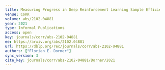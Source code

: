 ```yaml
---
title: Measuring Progress in Deep Reinforcement Learning Sample Efficiency.
venue: CoRR
volume: abs/2102.04881
year: 2021
type: Informal Publications
access: open
key: journals/corr/abs-2102-04881
ee: https://arxiv.org/abs/2102.04881
url: https://dblp.org/rec/journals/corr/abs-2102-04881
authors: ["Florian E. Dorner"]
sync_version: 3
cite_key: journals/corr/abs-2102-04881/Dorner/2021
---
```

